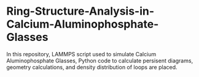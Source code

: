 # Ring-Structure-Analysis-in-Calcium-Aluminophosphate-Glasses
In this repository, LAMMPS script used to simulate  Calcium Aluminophosphate Glasses, Python code to calculate persisent diagrams, geometry calculations, and density distribution of loops are placed.
